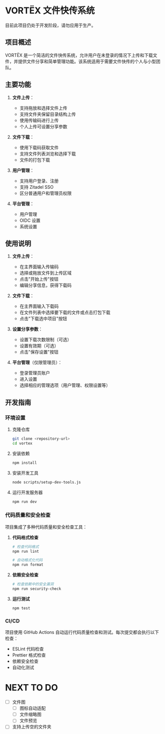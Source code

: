 # VORTËX 文件快传系统

目前此项目仍处于开发阶段，请勿应用于生产。

## 项目概述

VORTËX 是一个简洁的文件快传系统，允许用户在未登录的情况下上传和下载文件，并提供文件分享和简单管理功能。该系统适用于需要文件快传的个人与小型团队。

## 主要功能

1. **文件上传**：

   - 支持拖放和选择文件上传
   - 支持文件夹保留目录结构上传
   - 使用传输码进行上传
   - 个人上传可设置分享参数

2. **文件下载**：

   - 使用下载码获取文件
   - 支持文件列表浏览和选择下载
   - 文件的打包下载

3. **用户管理**：

   - 支持用户登录、注册
   - 支持 Zitadel SSO
   - 区分普通用户和管理员权限

4. **平台管理**：
   - 用户管理
   - OIDC 设置
   - 系统设置

## 使用说明

1. **文件上传**：

   - 在主界面输入传输码
   - 选择或拖放文件到上传区域
   - 点击"开始上传"按钮
   - 编辑分享信息，获得下载码

2. **文件下载**：

   - 在主界面输入下载码
   - 在文件列表中选择要下载的文件或点击打包下载
   - 点击"下载选中项目"按钮

3. **设置分享参数**：

   - 设置下载次数限制（可选）
   - 设置有效期（可选）
   - 点击"保存设置"按钮

4. **平台管理**（仅限管理员）：
   - 登录管理员账户
   - 进入设置
   - 选择相应的管理选项（用户管理、权限设置等）

## 开发指南

### 环境设置

1. 克隆仓库

   ```bash
   git clone <repository-url>
   cd vortex
   ```

2. 安装依赖

   ```bash
   npm install
   ```

3. 安装开发工具

   ```bash
   node scripts/setup-dev-tools.js
   ```

4. 运行开发服务器
   ```bash
   npm run dev
   ```

### 代码质量和安全检查

项目集成了多种代码质量和安全检查工具：

1. **代码格式检查**

   ```bash
   # 检查代码格式
   npm run lint

   # 自动格式化代码
   npm run format
   ```

2. **依赖安全检查**

   ```bash
   # 检查依赖中的安全漏洞
   npm run security-check
   ```

3. **运行测试**
   ```bash
   npm test
   ```

### CI/CD

项目使用 GitHub Actions 自动运行代码质量检查和测试。每次提交都会执行以下检查：

- ESLint 代码检查
- Prettier 格式检查
- 依赖安全检查
- 自动化测试

# NEXT TO DO

- [ ] 文件图
  - [ ] 图标自动适配
  - [ ] 文件缩略图
  - [ ] 文件预览
- [ ] 支持上传空的文件夹
